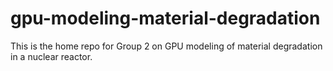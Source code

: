# gpu-modeling-material-degradation
This is the home repo for Group 2 on GPU modeling of material degradation in a nuclear reactor. 
